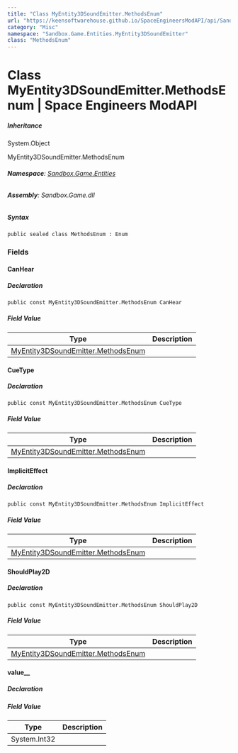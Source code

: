 ```yaml
---
title: "Class MyEntity3DSoundEmitter.MethodsEnum"
url: "https://keensoftwarehouse.github.io/SpaceEngineersModAPI/api/Sandbox.Game.Entities.MyEntity3DSoundEmitter.MethodsEnum.html"
category: "Misc"
namespace: "Sandbox.Game.Entities.MyEntity3DSoundEmitter"
class: "MethodsEnum"
---
```


# Class MyEntity3DSoundEmitter.MethodsEnum | Space Engineers ModAPI

##### Inheritance

System.Object

MyEntity3DSoundEmitter.MethodsEnum

###### **Namespace**: [Sandbox.Game.Entities](https://keensoftwarehouse.github.io/SpaceEngineersModAPI/api/Sandbox.Game.Entities.html)

###### **Assembly**: Sandbox.Game.dll

##### Syntax

```
public sealed class MethodsEnum : Enum
```

### Fields

#### CanHear

##### Declaration

```
public const MyEntity3DSoundEmitter.MethodsEnum CanHear
```

##### Field Value

| Type | Description |
| --- | --- |
| [MyEntity3DSoundEmitter.MethodsEnum](https://keensoftwarehouse.github.io/SpaceEngineersModAPI/api/Sandbox.Game.Entities.MyEntity3DSoundEmitter.MethodsEnum.html) |     |

#### CueType

##### Declaration

```
public const MyEntity3DSoundEmitter.MethodsEnum CueType
```

##### Field Value

| Type | Description |
| --- | --- |
| [MyEntity3DSoundEmitter.MethodsEnum](https://keensoftwarehouse.github.io/SpaceEngineersModAPI/api/Sandbox.Game.Entities.MyEntity3DSoundEmitter.MethodsEnum.html) |     |

#### ImplicitEffect

##### Declaration

```
public const MyEntity3DSoundEmitter.MethodsEnum ImplicitEffect
```

##### Field Value

| Type | Description |
| --- | --- |
| [MyEntity3DSoundEmitter.MethodsEnum](https://keensoftwarehouse.github.io/SpaceEngineersModAPI/api/Sandbox.Game.Entities.MyEntity3DSoundEmitter.MethodsEnum.html) |     |

#### ShouldPlay2D

##### Declaration

```
public const MyEntity3DSoundEmitter.MethodsEnum ShouldPlay2D
```

##### Field Value

| Type | Description |
| --- | --- |
| [MyEntity3DSoundEmitter.MethodsEnum](https://keensoftwarehouse.github.io/SpaceEngineersModAPI/api/Sandbox.Game.Entities.MyEntity3DSoundEmitter.MethodsEnum.html) |     |

#### value\_\_

##### Declaration

##### Field Value

| Type | Description |
| --- | --- |
| System.Int32 |     |